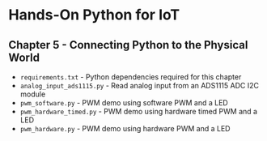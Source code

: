 # Hands-On Python for IoT

## Chapter 5 - Connecting Python to the Physical World

* `requirements.txt` - Python dependencies required for this chapter
* `analog_input_ads1115.py` - Read analog input from an ADS1115 ADC I2C module
* `pwm_software.py` - PWM demo using software PWM and a LED
* `pwm_hardware_timed.py` - PWM demo using hardware timed PWM and a LED
* `pwm_hardware.py` - PWM demo using hardware PWM and a LED
